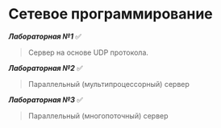 # Сетевое программирование
***Лабораторная №1*** :white_check_mark:  
  
  >Сервер на основе UDP протокола.
  
***Лабораторная №2*** :white_check_mark:  
  
  >Параллельный (мультипроцессорный) сервер
  
***Лабораторная №3*** :white_check_mark:
  
  >Параллельный (многопоточный) сервер
